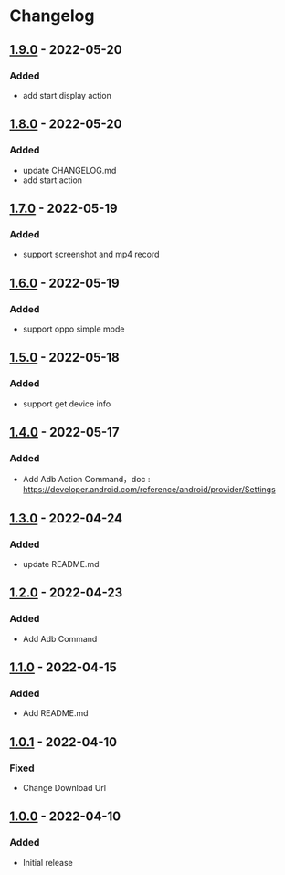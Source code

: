# Changelog

## [1.9.0] - 2022-05-20

### Added
- add start display action

## [1.8.0] - 2022-05-20

### Added
- update CHANGELOG.md
- add start action

## [1.7.0] - 2022-05-19

### Added
- support screenshot and mp4 record

## [1.6.0] - 2022-05-19

### Added
- support oppo simple mode

## [1.5.0] - 2022-05-18

### Added
- support get device info

## [1.4.0] - 2022-05-17

### Added
- Add Adb Action Command，doc : https://developer.android.com/reference/android/provider/Settings

## [1.3.0] - 2022-04-24

### Added
- update README.md


## [1.2.0] - 2022-04-23

### Added
- Add Adb Command

## [1.1.0] - 2022-04-15

### Added
- Add README.md

## [1.0.1] - 2022-04-10

### Fixed

- Change Download Url

## [1.0.0] - 2022-04-10

### Added

- Initial release


[1.0.0]: https://github.com/ilpanda/rabbit/releases/tag/1.0.0
[1.0.1]: https://github.com/ilpanda/rabbit/releases/tag/1.0.1
[1.1.0]: https://github.com/ilpanda/rabbit/releases/tag/1.1.0
[1.2.0]: https://github.com/ilpanda/rabbit/releases/tag/1.2.0
[1.3.0]: https://github.com/ilpanda/rabbit/releases/tag/1.3.0
[1.4.0]: https://github.com/ilpanda/rabbit/releases/tag/1.4.0
[1.5.0]: https://github.com/ilpanda/rabbit/releases/tag/1.5.0
[1.6.0]: https://github.com/ilpanda/rabbit/releases/tag/1.6.0
[1.7.0]: https://github.com/ilpanda/rabbit/releases/tag/1.7.0
[1.8.0]: https://github.com/ilpanda/rabbit/releases/tag/1.8.0
[1.9.0]: https://github.com/ilpanda/rabbit/releases/tag/1.9.0
